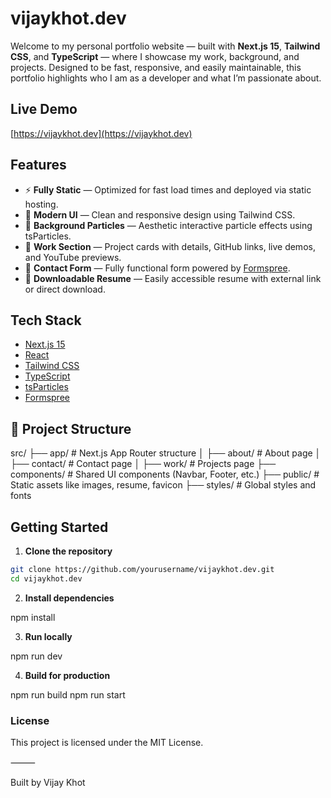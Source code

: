 # vijaykhot.dev

Welcome to my personal portfolio website — built with **Next.js 15**, **Tailwind CSS**, and **TypeScript** — where I showcase my work, background, and projects. Designed to be fast, responsive, and easily maintainable, this portfolio highlights who I am as a developer and what I’m passionate about.

## Live Demo

[https://vijaykhot.dev](https://vijaykhot.dev)

## Features

- ⚡ **Fully Static** — Optimized for fast load times and deployed via static hosting.
- 🎨 **Modern UI** — Clean and responsive design using Tailwind CSS.
- 🌌 **Background Particles** — Aesthetic interactive particle effects using tsParticles.
- 💼 **Work Section** — Project cards with details, GitHub links, live demos, and YouTube previews.
- 📩 **Contact Form** — Fully functional form powered by [Formspree](https://formspree.io).
- 📄 **Downloadable Resume** — Easily accessible resume with external link or direct download.

## Tech Stack

- [Next.js 15](https://nextjs.org/)
- [React](https://react.dev/)
- [Tailwind CSS](https://tailwindcss.com/)
- [TypeScript](https://www.typescriptlang.org/)
- [tsParticles](https://particles.js.org/)
- [Formspree](https://formspree.io/)

## 📁 Project Structure

src/
├── app/                  # Next.js App Router structure
│   ├── about/            # About page
│   ├── contact/          # Contact page
│   ├── work/             # Projects page
├── components/           # Shared UI components (Navbar, Footer, etc.)
├── public/               # Static assets like images, resume, favicon
├── styles/               # Global styles and fonts

##  Getting Started

1. **Clone the repository**

```bash
git clone https://github.com/yourusername/vijaykhot.dev.git
cd vijaykhot.dev
```

2.	**Install dependencies**

npm install

3.	**Run locally**

npm run dev

4.	**Build for production**

npm run build
npm run start


### License

This project is licensed under the MIT License.

⸻

Built by Vijay Khot
